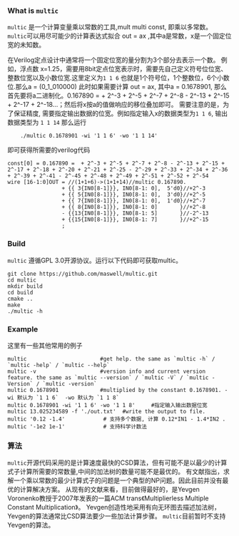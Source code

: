 
### What is `multic`
`multic` 是一个计算变量乘以常数的工具,mult multi const, 即乘以多常数。
`multic`可以用尽可能少的计算表达式拟合 out = ax ,其中a是常数，x是一个固定位宽的未知数。

在Verilog定点设计中通常将一个固定位宽的量分割为3个部分去表示一个数。
例如，浮点数 x=1.25，需要用8bit定点位宽表示时，需要先自己定义符号位位宽、整数位宽以及小数位宽.这里定义为`1 1 6` 也就是1个符号位，1个整数位，6个小数位.那么a = (0_1_010000)
此时如果需要计算 out = ax, 其中a = 0.1678901, 那么首先要将a二进制化。0.167890 =  + 2^-3 + 2^-5 + 2^-7 + 2^-8 - 2^-13 + 2^-15 + 2^-17 + 2^-18...；然后将x按a的值做响应的移位叠加即可。
需要注意的是，为了保证精度, 需要指定输出数据的位宽。例如指定输入x的数据类型为`1 1 6`, 输出数据类型为 `1 1 14` 那么运行
```shell
	./multic 0.1678901 -wi '1 1 6' -wo '1 1 14' 
```
即可获得所需要的verilog代码
```
const[0] = 0.167890 =  + 2^-3 + 2^-5 + 2^-7 + 2^-8 - 2^-13 + 2^-15 + 2^-17 + 2^-18 + 2^-20 + 2^-21 + 2^-25 - 2^-29 + 2^-33 + 2^-34 + 2^-36 + 2^-39 + 2^-41 - 2^-45 + 2^-48 + 2^-49 + 2^-51 + 2^-52 + 2^-54
wire [16-1:0]OUT = //(1+1+6)->(1+1+14)//multic 0.167890.
                 + {{ 3{IN0[8-1]}}, IN0[8-1: 0],  5'd0}//+2^-3
                 + {{ 5{IN0[8-1]}}, IN0[8-1: 0],  3'd0}//+2^-5
                 + {{ 7{IN0[8-1]}}, IN0[8-1: 0],  1'd0}//+2^-7
                 + {{ 8{IN0[8-1]}}, IN0[8-1: 0]       }//+2^-8
                 - {{13{IN0[8-1]}}, IN0[8-1: 5]       }//-2^-13
                 + {{15{IN0[8-1]}}, IN0[8-1: 7]       }//+2^-15
                 ;

```

### Build 
`multic` 遵循GPL 3.0开源协议。运行以下代码即可获取multic。
```shell
git clone https://github.com/maswell/multic.git
cd multic 
mkdir build
cd build
cmake ..
make
./multic -h
```



### Example
这里有一些其他常用的例子
```shell	
multic                       #get help. the same as `multic -h` / `multic -help` / `multic --help`
multic -v                    #version info and current version feature. the same as `multic --version` / `multic -V` / `multic -Version` / `multic -version`
multic 0.1678901             #multiplied by the constant 0.1678901. -wi 默认为 `1 1 6`  -wo 默认为 `1 1 8`
multic 0.1678901 -wi '1 1 6' -wo '1 1 8'     #指定输入输出数据位宽
multic 13.025234589 -f './out.txt'  #write the output to file. 
multic '0.12 -1.4'            # 支持多个数据, 计算 0.12*IN1 - 1.4*IN2 .
multic '-1e2 1e-1'            # 支持科学计数法
```


### 算法
`multic`开源代码采用的是计算速度最快的CSD算法，但有可能不是以最少的计算式子计算所需要的常数量,中间的加法树的数量可能不是最优的。
有文献指出，求解一个乘以常数的最少计算式子的问题是一个典型的NP问题。因此目前并没有最优的计算解决方案。
从现有的文献来看，目前做得最好的，是Yevgen Voronenko教授于2007年发表的一篇ACM trans《Multiplierless Multiple Constant Multiplication》。
Yevgen创造性地采用有向无环图去描述加法树，Yevgen的算法通常比CSD算法要少一些加法计算步骤。
`multic`目前暂时不支持Yevgen的算法。




